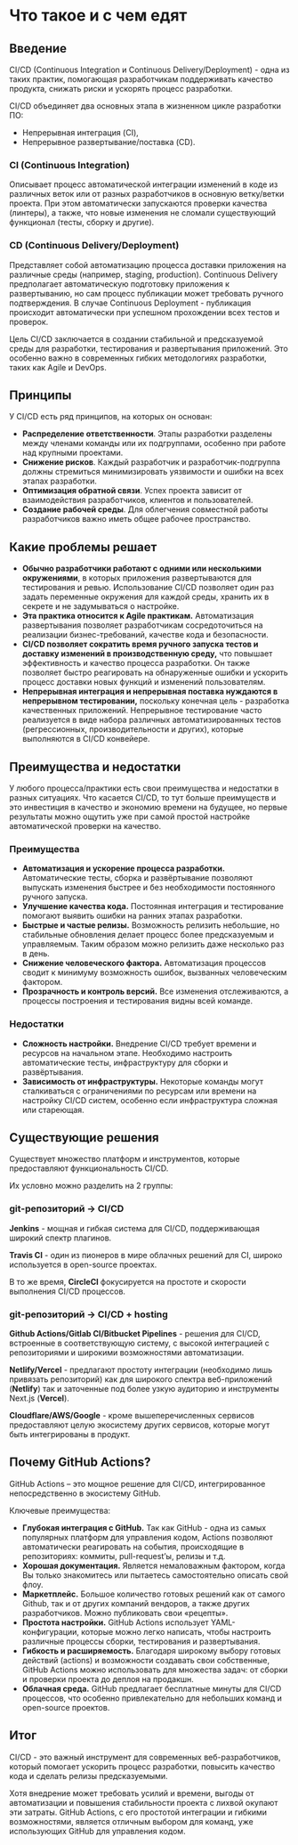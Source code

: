 # Что такое и с чем едят

## Введение

CI/CD (Continuous Integration и Continuous Delivery/Deployment) - одна из таких практик, помогающая разработчикам поддерживать качество продукта, снижать риски и ускорять процесс разработки.

CI/CD объединяет два основных этапа в жизненном цикле разработки ПО:

- Непрерывная интеграция (CI),
- Непрерывное развертывание/поставка (CD).

### CI (Continuous Integration)

Описывает процесс автоматической интеграции изменений в коде из различных веток или от разных разработчиков в основную ветку/ветки проекта. При этом автоматически запускаются проверки качества (линтеры), а также, что новые изменения не сломали существующий функционал (тесты, сборку и другие).

### CD (Continuous Delivery/Deployment)

Представляет собой автоматизацию процесса доставки приложения на различные среды (например, staging, production). Continuous Delivery предполагает автоматическую подготовку приложения к развертыванию, но сам процесс публикации может требовать ручного подтверждения. В случае Continuous Deployment - публикация происходит автоматически при успешном прохождении всех тестов и проверок.

Цель CI/CD заключается в создании стабильной и предсказуемой среды для разработки, тестирования и развертывания приложений. Это особенно важно в современных гибких методологиях разработки, таких как Agile и DevOps.

## Принципы

У CI/CD есть ряд принципов, на которых он основан:

- **Распределение ответственности**. Этапы разработки разделены между членами команды или их подгруппами, особенно при работе над крупными проектами.
- **Снижение рисков**. Каждый разработчик и разработчик-подгруппа должны стремиться минимизировать уязвимости и ошибки на всех этапах разработки.
- **Оптимизация обратной связи**. Успех проекта зависит от взаимодействия разработчиков, клиентов и пользователей.
- **Создание рабочей среды**. Для облегчения совместной работы разработчиков важно иметь общее рабочее пространство.

## Какие проблемы решает

- **Обычно разработчики работают с одними или несколькими окружениями**, в которых приложения развертываются для тестирования и ревью. Использование CI/CD позволяет один раз задать переменные окружения для каждой среды, хранить их в секрете и не задумываться о настройке.
- **Эта практика относится к Agile практикам.** Автоматизация развертывания позволяет разработчикам сосредоточиться на реализации бизнес-требований, качестве кода и безопасности.
- **CI/CD позволяет сократить время ручного запуска тестов и доставку изменений в производственную среду,** что повышает эффективность и качество процесса разработки. Он также позволяет быстро реагировать на обнаруженные ошибки и ускорить процесс доставки новых функций и изменений пользователям.
- **Непрерывная интеграция и непрерывная поставка нуждаются в непрерывном тестировании,** поскольку конечная цель - разработка качественных приложений. Непрерывное тестирование часто реализуется в виде набора различных автоматизированных тестов (регрессионных, производительности и других), которые выполняются в CI/CD конвейере.

## Преимущества и недостатки

У любого процесса/практики есть свои преимущества и недостатки в разных ситуациях. Что касается CI/CD, то тут больше преимуществ и это инвестиция в качество и экономию времени на будущее, но первые результаты можно ощутить уже при самой простой настройке автоматической проверки на качество.

### Преимущества

- **Автоматизация и ускорение процесса разработки.** Автоматические тесты, сборка и развёртывание позволяют выпускать изменения быстрее и без необходимости постоянного ручного запуска.
- **Улучшение качества кода.** Постоянная интеграция и тестирование помогают выявить ошибки на ранних этапах разработки.
- **Быстрые и частые релизы.** Возможность релизить небольшие, но стабильные обновления делает процесс более предсказуемым и управляемым. Таким образом можно релизить даже несколько раз в день.
- **Снижение человеческого фактора.** Автоматизация процессов сводит к минимуму возможность ошибок, вызванных человеческим фактором.
- **Прозрачность и контроль версий.** Все изменения отслеживаются, а процессы построения и тестирования видны всей команде.

### Недостатки

- **Сложность настройки.** Внедрение CI/CD требует времени и ресурсов на начальном этапе. Необходимо настроить автоматические тесты, инфраструктуру для сборки и развёртывания.
- **Зависимость от инфраструктуры.** Некоторые команды могут сталкиваться с ограничениями по ресурсам или времени на настройку CI/CD систем, особенно если инфраструктура сложная или стареющая.

## Существующие решения

Существует множество платформ и инструментов, которые предоставляют функциональность CI/CD.

Их условно можно разделить на 2 группы:

### git-репозиторий → CI/CD

**Jenkins** - мощная и гибкая система для CI/CD, поддерживающая широкий спектр плагинов.

**Travis CI** - один из пионеров в мире облачных решений для CI, широко используется в open-source проектах.

В то же время, **CircleCI** фокусируется на простоте и скорости выполнения CI/CD процессов.

### git-репозиторий → CI/CD + hosting

**Github Actions/Gitlab CI/Bitbucket Pipelines** - решения для CI/CD, встроенные в соответствующую систему, с высокой интеграцией с репозиториями и широкими возможностями автоматизации.

**Netlify/Vercel** - предлагают простоту интеграции (необходимо лишь привязать репозиторий) как для широкого спектра веб-приложений (**Netlify**) так и заточенные под более узкую аудиторию и инструменты Next.js (**Vercel**).

**Cloudflare/AWS/Google** - кроме вышеперечисленных сервисов предоставляют целую экосистему других сервисов, которые могут быть интегрированы в продукт.

## Почему GitHub Actions?

GitHub Actions – это мощное решение для CI/CD, интегрированное непосредственно в экосистему GitHub.

Ключевые преимущества:

- **Глубокая интеграция с GitHub.** Так как GitHub - одна из самых популярных платформ для управления кодом, Actions позволяют автоматически реагировать на события, происходящие в репозиториях: коммиты, pull-request’ы, релизы и т.д.
- **Хорошая документация.** Является немаловажным фактором, когда Вы только знакомитесь или пытаетесь самостоятельно описать свой флоу.
- **Маркетплейс.** Большое количество готовых решений как от самого Github, так и от других компаний вендоров, а также других разработчиков. Можно публиковать свои «рецепты».
- **Простота настройки.** GitHub Actions использует YAML-конфигурации, которые можно легко написать, чтобы настроить различные процессы сборки, тестирования и развертывания.
- **Гибкость и расширяемость.** Благодаря широкому выбору готовых действий (actions) и возможности создавать свои собственные, GitHub Actions можно использовать для множества задач: от сборки и проверки проекта до деплоя на продакшн.
- **Облачная среда.** GitHub предлагает бесплатные минуты для CI/CD процессов, что особенно привлекательно для небольших команд и open-source проектов.

## Итог

CI/CD - это важный инструмент для современных веб-разработчиков, который помогает ускорить процесс разработки, повысить качество кода и сделать релизы предсказуемыми.

Хотя внедрение может требовать усилий и времени, выгоды от автоматизации и повышения стабильности проекта с лихвой окупают эти затраты. GitHub Actions, с его простотой интеграции и гибкими возможностями, является отличным выбором для команд, уже использующих GitHub для управления кодом.
